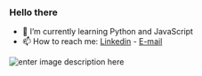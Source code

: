 ### Hello there 

- 🌱 I’m currently learning Python and JavaScript
- 📫 How to reach me: [Linkedin](www.linkedin.com/in/gustavo-dm) - [E-mail](mailto:gustavothemoraes@gmail.com)

![enter image description here](https://github-readme-stats.vercel.app/api?username=gustavo-dm&&show_icons=true&title_color=ffffff&icon_color=bb2acf&text_color=daf7dc&bg_color=151515)
